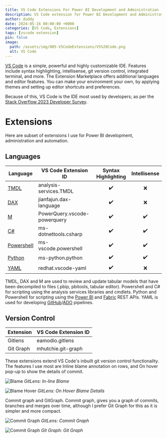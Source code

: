 ```yaml
---
title: VS Code Extensions For Power BI Development and Administration
description: VS Code extension for Power BI Development and Administration
author: duddy
date: 2024-05-16 00:00:00 +0000
categories: [VS Code, Extensions]
tags: [vscode extension]
pin: false
image:
  path: /assets/img/005-VSCodeExtensions/VS%20Code.png
  alt: VS Code
---
```


[VS Code](https://code.visualstudio.com/) is a simple, powerful and highly customizable IDE. Features include syntax highlighting, intellisense, git version control, integrated terminal, and more. The Extension Marketplace offers additional languages and editor features. You can make your environment your own, by applying themes and setting up editor shortcuts and preferences.

Because of this, VS Code is the IDE most used by developers; as per the [Stack Overflow 2023 Developer Survey](https://survey.stackoverflow.co/2023/#section-most-popular-technologies-integrated-development-environment).

# Extensions

Here are subset of extensions I use for Power BI development, administration and automation.

## Languages

| Language                                                                                                      | VS Code Extension ID         | Syntax Highlighting | Intellisense |
| ------------------------------------------------------------------------------------------------------------- | ---------------------------- | :-----------------: | :----------: |
| [TMDL](https://learn.microsoft.com/en-us/analysis-services/tmdl/tmdl-overview?view=asallproducts-allversions) | analysis-services.TMDL       |         ✔️          |      ❌      |
| [DAX](https://learn.microsoft.com/en-us/dax/)                                                                 | jianfajun.dax-language       |         ✔️          |      ❌      |
| [M](https://learn.microsoft.com/en-us/powerquery-m/)                                                          | PowerQuery.vscode-powerquery |         ✔️          |      ✔️      |
| [C#](https://learn.microsoft.com/en-us/dotnet/csharp/language-reference/)                                     | ms-dotnettools.csharp        |         ✔️          |      ✔️      |
| [Powershell](https://learn.microsoft.com/en-us/powershell/)                                                   | ms-vscode.powershell         |         ✔️          |      ✔️      |
| [Python](https://www.python.org/)                                                                             | ms-python.python             |         ✔️          |      ✔️      |
| [YAML](https://yaml.org/)                                                                                     | redhat.vscode-yaml           |         ✔️          |      ❌      |

TMDL, DAX and M are used to review and update tabular models that have been decompiled to files (.pbip, pbitools, tabular editor). Powershell and C# for scripting using the analysis services libraries and cmdlets. Python and Powershell for scripting using the [Power BI](https://learn.microsoft.com/en-us/rest/api/power-bi/) and [Fabric](https://learn.microsoft.com/en-us/rest/api/fabric/articles/) REST APIs. YAML is used for developing [GitHub](https://github.com/)/[ADO](https://azure.microsoft.com/en-us/products/devops) pipelines.

## Version Control

| Extension | VS Code Extension ID |
| --------- | -------------------- |
| Gitlens   | eamodio.gitlens      |
| Git Graph | mhutchie.git-graph   |

These extensions extend VS Code's inbuilt git version control functionality. The features I use most are Inline blame annotation on rows, and On hover pop-up to show the details of commit.

![Blame](/assets/img/005-VSCodeExtensions/Blame.png)
_GitLens: In-line Blame_

![Blame Hover](/assets/img/005-VSCodeExtensions/Blame%20Hover.png)
_GitLens: On Hover Blame Details_

Commit graph and GitGraph. Commit graph, gives you a graph of commits, branches and merges over time, although I prefer Git Graph for this as it is simpler and more compact.

![Commit Graph](/assets/img/005-VSCodeExtensions/Commit%20Graph.png)
_GitLens: Commit Graph_

![Commit Graph](/assets/img/005-VSCodeExtensions/Git%20Graph.png)
_Git Graph: Git Graph_
